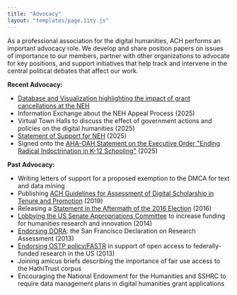 ```yaml
---
title: "Advocacy"
layout: "templates/page.11ty.js"
---
```


As a professional association for the digital humanities, ACH performs an important advocacy role. We develop and share position papers on issues of importance to our members, partner with other organizations to advocate for key positions, and support initiatives that help track and intervene in the central political debates that affect our work.

**Recent Advocacy:**
* [Database and Visualization highlighting the impact of grant cancellations at the NEH](https://impact.ach.org)
* Information Exchange about the NEH Appeal Process (2025)
* Virtual Town Halls to discuss the effect of government actions and policies on the digital humanities (2025)
* [Statement of Support for NEH](/news/2025/02/neh-statement/) (2025)
* Signed onto the [AHA-OAH Statement on the Executive Order "Ending Radical Indoctrination in K-12 Schooling"](/news/2025/02/ach-joins-aha-oah-joint-statement/) (2025)

**Past Advocacy:**
- Writing letters of support for a proposed exemption to the DMCA for text and data mining
- Publishing [ACH Guidelines for Assessment of Digital Scholarship in Tenure and Promotion](/news/2019/09/ach-guidelines-for-assessment-of-digital-scholarship-in-tenure-and-promotion/) (2019)
- Releasing a [Statement in the Aftermath of the 2016 Election](/news/2016/12/ach-statement-in-the-aftermath-of-the-2016-election/) (2016)
- [Lobbying the US Senate Appropriations Committee](/news/2014/04/ach-lobbies-for-increased-federal-funding) to increase funding for humanities research and innovation (2014)
- [Endorsing DORA](/news/2013/05/ach-endorses-san-francisco-declaration-research-assessment/): the San Francisco Declaration on Research Assessment (2013)
- [Endorsing OSTP policy/FASTR](/news/2013/02/ach-endorses-ostp-policyfastr/) in support of open access to federally-funded research in the US (2013)
- Joining amicus briefs describing the importance of fair use access to the HathiTrust corpus
- Encouraging the National Endowment for the Humanities and SSHRC to require data management plans in digital humanities grant applications
